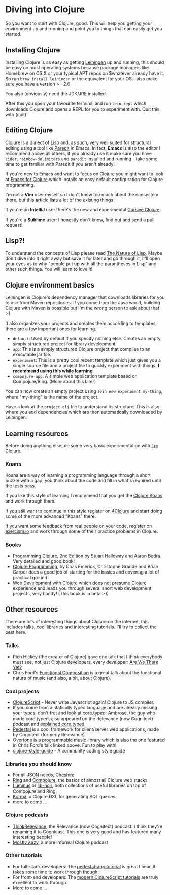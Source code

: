 # Diving into Clojure

So you want to start with Clojure, good. This will help you getting your environment up and running and point you to things that can easily get you started.

## Installing Clojure
Installing Clojure is as easy as getting [Leiningen](http://leiningen.org) up and running, this should be easy on most operating systems because package managers like Homebrew on OS X or your typical APT repos on $whatever already have it. So run `brew install leiningen` or the equivalent for your OS - also make sure you have a version >= 2.0

You also (obviously) need the JDK/JRE installed.

After this you open your favourite terminal and run `lein repl` which downloads Clojure and opens a REPL for you to experiment with. Quit this with (quit)

## Editing Clojure
Clojure is a dialect of Lisp and, as such, very well suited for structural editing using a tool like [Paredit](http://www.youtube.com/watch?v=D6h5dFyyUX0) in Emacs.
In fact, **Emacs** is also the editor I recommend above all others, if you already use it make sure you have `cider`, `rainbow-delimiters` and `paredit` installed and running - take some time to get familiar with Paredit if you aren't already!

If you're new to Emacs and want to focus on Clojure you might want to look at [Emacs for Clojure](https://github.com/stuarth/emacs-for-clojure) which installs an easy default configuration for Clojure programming.

I'm not a **Vim** user myself so I don't know too much about the ecosystem there, but [this article](http://www.deepbluelambda.org/programming/clojure/programming-clojure-with-vim-2013-edition) lists a lot of the existing things.

If you're an **IntelliJ** user there's the new and experimental [Cursive Clojure](http://cursiveclojure.com/).

If you're a **Sublime** user: I honestly don't know, find out and send a pull request!

## Lisp?!

To understand the concepts of Lisp please read [The Nature of Lisp](http://www.defmacro.org/ramblings/lisp.html). Maybe don't dive into it right away but save it for later and go through it, it'll open your eyes as to why "people put up with all the parantheses in Lisp" and other such things. You will learn to love it!

## Clojure environment basics
Leiningen is Clojure's dependency manager that downloads libraries for you to use from Maven repositories. If you come from the Java world, building Clojure with Maven is possible but I'm the wrong person to ask about that :-)

It also organizes your projects and creates them according to templates, there are a few important ones for learning.

* `default`: Used by default if you specify nothing else. Creates an empty, simply structured project for library development.
* `app`: This is a simply structured Clojure project that compiles to an executable jar file.
* `experiment`: This is a pretty cool recent template which just gives you a single source file and a project file to quickly experiment with things. **I recommend using this while learning**.
* `compojure-app`: A simple web application template based on Compojure/Ring. (More about this later)

You can now create an empty project using `lein new experiment my-thing`, where "my-thing" is the name of the project.

Have a look at the `project.clj` file to understand its structure! This is also where you add dependencies which are then automatically downloaded by Leiningen.

## Learning resources

Before doing anything else, do some very basic experimentation with [Try Clojure](http://tryclj.com/).

### Koans
Koans are a way of learning a programming language through a short puzzle with a gap, you think about the code and fill in what's required until the tests pass.

If you like this style of learning I recommend that you get the [Clojure Koans](https://github.com/functional-koans/clojure-koans) and work through them.

If you still want to continue in this style register on [4Clojure](http://www.4clojure.com/) and start doing some of the more advanced "Koans" there.

If you want some feedback from real people on your code, register on [exercism.io](http://exercism.io/) and work through some of their practice problems in Clojure.

### Books
* [Programming Clojure](http://pragprog.com/book/shcloj2/programming-clojure), 2nd Edition by Stuart Halloway and Aaron Bedra. Very detailed and good book!
* [Clojure Programming](http://www.clojurebook.com/), by Chas Emerick, Christophe Grande and Brian Carper does a good job of starting for the basics and covering a lot of practical ground.
* [Web Development with Clojure](http://pragprog.com/book/dswdcloj/web-development-with-clojure) which does not presume Clojure experience and leads you through several short web development projects, very handy! (This book is in beta :-))

## Other resources

There are lots of interesting things about Clojure on the internet, this includes talks, cool libraries and interesting tutorials. I'll try to collect the best here.

### Talks
* Rich Hickey (the creator of Clojure) gave one talk that I think everybody must see, not just Clojure developers, every developer: [Are We There Yet?](http://www.infoq.com/presentations/Are-We-There-Yet-Rich-Hickey)
* Chris Ford's [Functional Composition](http://www.youtube.com/watch?v=Mfsnlbd-4xQ) is a great talk about the functional nature of music (and also, a bit, about Clojure).


### Cool projects
* [ClojureScript](https://github.com/clojure/clojurescript) - Never write Javascript again! Clojure to JS compiler.
* If you come from a statically typed language and are already missing your types, don't fret and look at [core.typed](https://github.com/clojure/core.typed). Ambrose, the guy who made core.typed, also appeared on the Relevance (now Cognitect) podcast and [explained core.typed](http://thinkrelevance.com/blog/2013/10/08/ambrose-bonnaire-sergeant-cognicast-episode-042).
* [Pedestal](http://pedestal.io/) is a cool framework for client/server web applications, made by Cognitect (formerly Relevance)
* [Overtone](http://overtone.github.io/) is a programmable music library which is also the one featured in Chris Ford's talk linked above. Fun to play with!
* [clojure-style-guide](https://github.com/bbatsov/clojure-style-guide) - A community coding style guide

### Libraries you should know
* For all JSON needs, [Cheshire](https://github.com/dakrone/cheshire)
* [Ring](https://github.com/ring-clojure/ring) and [Compojure](https://github.com/weavejester/compojure), the basics of almost all Clojure web stacks
* [Luminus](http://www.luminusweb.net/) or [lib-noir](https://github.com/noir-clojure/lib-noir), both collections of useful libraries on top of Compojure and Ring
* [Korma](http://www.sqlkorma.com/), a Clojure DSL for generating SQL queries
* more to come ...

### Clojure podcasts
* [ThinkRelevance](http://thinkrelevance.com/blog/tags/podcast), the Relevance (now Cognitect) podcast. I think they're renaming it to Cognicast. This one is very good and has featured many interesting people!
* [Mostly λazy](http://mostlylazy.com/), a more informal Clojure podcast

### Other tutorials
* For full-stack developers: The [pedestal-app tutorial](https://github.com/pedestal/app-tutorial) is great I hear, it takes some time to work through though.
* For front-end developers: The [modern ClojureScript tutorials](https://github.com/magomimmo/modern-cljs) are truly excellent to work through.
* More to come ...
